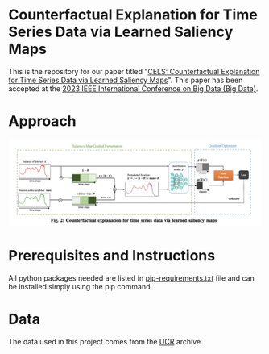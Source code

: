 # Counterfactual Explanation for Time Series Data via Learned Saliency Maps
This is the repository for our paper titled "[CELS: Counterfactual Explanation for Time Series Data via Learned Saliency Maps](https://ieeexplore.ieee.org/document/10386229)". This paper has been accepted at the [2023 IEEE International Conference on Big Data (Big Data)](https://bigdataieee.org/BigData2023/). 
 
# Approach
![main](fig2.png)

# Prerequisites and Instructions
All python packages needed are listed in [pip-requirements.txt](pip-requirements.txt) file and can be installed simply using the pip command.

# Data
The data used in this project comes from the [UCR](https://www.cs.ucr.edu/~eamonn/time_series_data_2018/) archive.
